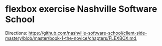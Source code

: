 # flexbox exercise Nashville Software School

Directions:
https://github.com/nashville-software-school/client-side-mastery/blob/master/book-1-the-novice/chapters/FLEXBOX.md,
